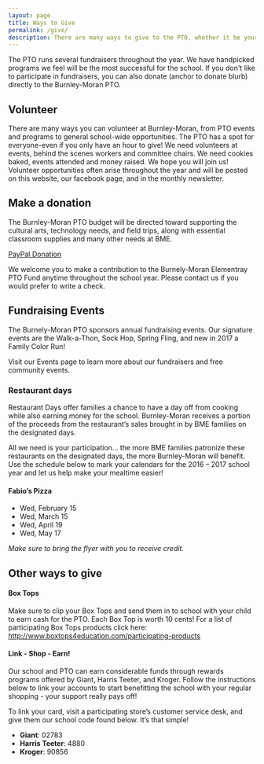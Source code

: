 ```yaml
---
layout: page
title: Ways to Give
permalink: /give/
description: There are many ways to give to the PTO, whether it be your time, expertise, or money. Any of these will have a huge impact on our school and our children's education.
---
```


The PTO runs several fundraisers throughout the year. We have handpicked programs we feel will be the most successful for the school. If you don't like to participate in fundraisers, you can also donate (anchor to donate blurb) directly to the Burnley-Moran PTO.

## Volunteer
There are many ways you can volunteer at Burnley-Moran, from PTO events and programs to general school-wide opportunities. The PTO has a spot for everyone-even if you only have an hour to give! We need volunteers at events, behind the scenes workers and committee chairs. We need cookies baked, events attended and money raised. We hope you will join us! Volunteer opportunities often arise throughout the year and will be posted on this website, our facebook page, and in the monthly newsletter.

## Make a donation
The Burnley-Moran PTO budget will be directed toward supporting the cultural arts, technology needs, and field trips, along with essential classroom supplies and many other needs at BME.

<a class="usa-button usa-button-big" href="#">PayPal Donation</a>

We welcome you to make a contribution to the Burnely-Moran Elementray PTO Fund anytime throughout the school year.  Please contact us if you would prefer to write a check.

## Fundraising Events

The Burnely-Moran PTO sponsors annual fundraising events. Our signature events are the Walk-a-Thon, Sock Hop, Spring Fling, and new in 2017 a Family Color Run! 

Visit our Events page to learn more about our fundraisers and free community events.

### Restaurant days

Restaurant Days offer families a chance to have a day off from cooking while also earning money for the school.  Burnley-Moran receives a portion of the proceeds from the restaurant’s sales brought in by BME families on the designated days.

All we need is your participation... the more BME families patronize these restaurants on the designated days, the more Burnley-Moran will benefit.  Use the schedule below to mark your calendars for the 2016 – 2017 school year and let us help make your mealtime easier! 

#### Fabio’s Pizza
* Wed, February 15
* Wed, March 15
* Wed, April 19
* Wed, May 17

_Make sure to bring the flyer with you to receive credit._

## Other ways to give

#### Box Tops
Make sure to clip your Box Tops and send them in to school with your child  to earn cash for the PTO. Each Box Top is worth 10 cents! For a list of participating Box Tops products click here:  http://www.boxtops4education.com/participating-products

#### Link - Shop - Earn!
Our school and PTO can earn considerable funds through rewards programs offered by Giant, Harris Teeter, and Kroger. Follow the instructions below to link your accounts to start benefitting the school with your regular shopping - your support really pays off! 

To link your card, visit a participating store’s customer service desk, and give them our school code found below. It’s that simple!

* **Giant**: 02783
* **Harris Teeter**: 4880
* **Kroger**: 90856
